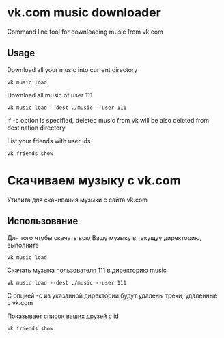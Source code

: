 # vk.com music downloader #

Command line tool for downloading music from vk.com

## Usage ##

Download all your music into current directory

`vk music load`

Download all music of user 111

`vk music load --dest ./music --user 111`

If -c option is specified, deleted music from vk will be also deleted from destination directory

List your friends with user ids

`vk friends show`


# Скачиваем музыку с vk.com #

Утилита для скачивания музыки с сайта vk.com

## Использование ##

Для того чтобы скачать всю Вашу музыку в текущуу директорию, выполните

`vk music load`

Скачать музыка пользователя 111 в директорию music

`vk music load --dest ./music --user 111`

С опцией -c из указанной директории будут удалены треки, удаленные с vk.com

Показывает список ваших друзей с id

`vk friends show`

